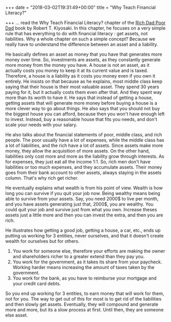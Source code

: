 +++
date = "2018-03-02T19:31:49+00:00"
title = "Why Teach Financial Literacy?"

+++
... read the Why Teach Financial Literacy? chapter of the [Rich Dad Poor Dad](https://www.amazon.com/Rich-Dad-Poor-Teach-Middle/dp/1612680003/ref=as_sl_pc_tf_til?tag=grochat-20&linkCode=w00&linkId=ab72ed8229dbb0b9183b7c8af3a738c8&creativeASIN=1612680003) book by Robert T. Kiyosaki. In this chapter, he focuses on a very simple rule that has everything to do with financial literacy : get assets, not liabilities. Why a whole chapter on such a simple concept? Because we really have to understand the difference between an asset and a liability.

He basically defines an asset as money that you have that generates more money over time. So, investments are assets, as they constantly generate more money from the money you have. A house is not an asset, as it actually costs you money to keep it at its current value and is taxed. Therefore, a house is a liability as it costs you money even if you own it entirely. He insists on that because as he explains, most middle class keep saying that their house is their most valuable asset. They spend 30 years paying for it, but it actually costs them even after that. And they spent way more than its worth to have it. He says that instead of getting a house, getting assets that will generate more money before buying a house is a more clever way to go about things. He also says that you should not buy the biggest house you can afford, because then you won't have enough left to invest. Instead, buy a reasonable house that fits you needs, and don't scale your needs with your salary.

He also talks about the financial statements of poor, middle class, and rich people. The poor usually have a lot of expenses, while the middle class has a lot of liabilities, and the rich have a lot of assets. Since assets make more money, they allow the acquisition of more assets. On the other hand, liabilities only cost more and more as the liability grow through interests. As for expenses, they just eat all the income 1:1. So, rich men don't have liabilities or too much expenses, and they accumulate assets. Their money goes from their bank account to other assets, always staying in the assets column. That's why rich get richer.

He eventually explains what wealth is from his point of view. Wealth is how long you can survive if you quit your job now. Being wealthy means being able to survive from your assets. Say, you need 2000$ to live per month, and you have assets generating just that, 2000$, you are wealthy. You could quit your job and survive just from what you own. Increase theses assets just a little more and then you can invest the extra, and then you are rich.

He illustrates how getting a good job, getting a house, a car, etc., ends up putting us working for 3 entities, never ourselves, and that it doesn't create wealth for ourselves but for others.

1. You work for someone else, therefore your efforts are making the owner and shareholders richer to a greater extend than they pay you.
2. You work for the government, as it takes its share from your paycheck. Working harder means increasing the amount of taxes taken by the government.
3. You work for the bank, as you have to reimburse your mortgage and your credit card debts.

So you end up working for 3 entities, to earn money that will work for them, not for you. The way to get out of this for most is to get rid of the liabilities and then slowly get assets. Eventually, they will compound and generate more and more, but its a slow process at first. Until then, they are someone else asset.
